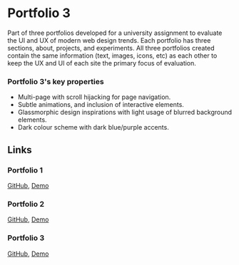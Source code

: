 # Portfolio 3

Part of three portfolios developed for a university assignment to evaluate the UI and UX of modern web design trends. Each portfolio has three sections, about, projects, and experiments. All three portfolios created contain the same information (text, images, icons, etc) as each other to keep the UX and UI of each site the primary focus of evaluation.

### Portfolio 3's key properties

- Multi-page with scroll hijacking for page navigation.
- Subtle animations, and inclusion of interactive elements.
- Glassmorphic design inspirations with light usage of blurred background elements.
- Dark colour scheme with dark blue/purple accents.

## Links
### Portfolio 1
[GitHub](https://github.com/REAZN/portfolio),
[Demo](https://reazn.me/portfolio1)

### Portfolio 2
[GitHub](https://github.com/REAZN/portfolio2),
[Demo](https://reazn.me/portfolio2)

### Portfolio 3
[GitHub](https://github.com/REAZN/portfolio3),
[Demo](https://reazn.me/portfolio3)
